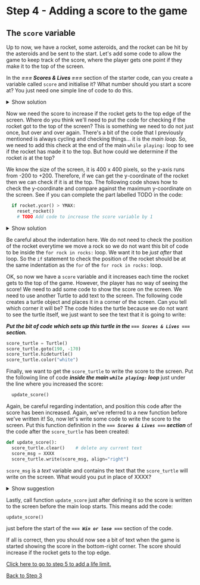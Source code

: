# Step 4 - Adding a score to the game

## The `score` variable

Up to now, we have a rocket, some asteroids, and the rocket can be hit by the asteroids and be sent to the start.
Let's add some code to allow the game to keep track of the score, where the player gets one point if they make it
to the top of the screen.

In the ***=== Scores & Lives ===*** section of the starter code, can you create a variable called `score` and initialise it? What number
should you start a score at? You just need one simple line of code to do this.

<details><summary>Show solution</summary>

```python
score = 0
```

Make sure this line is not indented.

</details>

Now we need the score to increase if the rocket gets to the top edge of the screen. Where do you think we'll need to put the
code for checking if the rocket got to the top of the screen? This is something we need to do not just once, but over and over again. There's a bit of the code that I previously mentioned is always
cycling and checking things... it is the *main loop*. So, we need to add this check at the end of the main `while playing:` loop to see if the rocket has made it to
the top. But how could we determine if the rocket *is* at the top?

We know the size of the screen, it is 400 x 400 pixels, so the y-axis runs from -200 to +200. Therefore, if we can get the y-coordinate of the rocket
then we can check if it is at the top. The following code shows how to check the y-coordinate and compare against the maximum y-coordinate on the screen.
See if you can complete the part labelled TODO in the code:

```python
  if rocket.ycor() > YMAX:
    reset_rocket()
    # TODO Add code to increase the score variable by 1
```

<details><summary>Show solution</summary>

```python
  if rocket.ycor() > YMAX:
    reset_rocket()
    score = score + 1  # add one to the score
```
</details>

Be careful about the indentation here. We do not need to check the position of the rocket everytime we move a rock so we do not want this bit of code
to be inside the `for rock in rocks:` loop. We want it to be *just after* that loop. So the `if` statement to check the position of the rocket should be at the same
indentation as the `for` of the `for rock in rocks:` loop.

OK, so now we have a `score` variable and it increases each time the rocket gets to the top of the game. However, the player has no
way of seeing the score! We need to add some code to show the score on the screen. We need to use another Turtle to add text to the screen.
The following code creates a turtle object and places it in a corner of the screen. Can you tell which corner it will be? The code hides the turtle because
we do not want to see the turtle itself, we just want to see the text that it is going to write:

***Put the bit of code which sets up this turtle in the `=== Scores & Lives ===` section.***

```python
score_turtle = Turtle()
score_turtle.goto(190, -170)
score_turtle.hideturtle()
score_turtle.color("white")
```

Finally, we want to get the `score_turtle` to write the score to the screen. Put the following line of code ***inside the main `while playing:` loop*** just under the line where you increased
the score:

```python
  update_score()
```

Again, be careful regarding indentation, and position this code after the score has been increased. Again, we've referred to a new function before we've written it! So, now let's write some code to write the 
score to the screen. Put this function definition in the ***`=== Scores & Lives ===` section*** of the code after the `score_turtle` has been created:

```python
def update_score():
  score_turtle.clear()    # delete any current text
  score_msg = XXXX 
  score_turtle.write(score_msg, align="right")
```

`score_msg` is a *text* variable and contains the text that the `score_turtle` will write on the screen. What would you put in place of XXXX? 

<details><summary>Show suggestion</summary>

One choice would be:

```python
  score_msg = "Score: " + str(score)
```

This will write the text **Score: ** and follow it with the value of the variable `score`. But notice, the variable `score` is an integer variable, so if we want to add it to a text variable using the `+` sign we need to convert it to a text string first.

</details>

Lastly, call function `update_score` just after defining it so the score is written to the screen before the main loop starts. This means add the code:

```python
update_score()
```

just before the start of the ***`=== Win or lose ===`*** section of the code.

If all is correct, then you should now see a bit of text when the game is started showing the score in the bottom-right corner.
The score should increase if the rocket gets to the top edge.

[Click here to go to step 5 to add a life limit.](../step05-add_lives/readme.md)

[Back to Step 3](../step03-add_collisions/readme.md)
